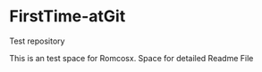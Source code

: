 FirstTime-atGit
===============

Test repository

This is an test space for Romcosx. Space for detailed Readme File

